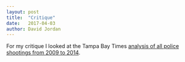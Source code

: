 ```yaml
---
layout: post
title:  "Critique"
date:   2017-04-03
author: David Jordan
---
```


For my critique I looked at the Tampa Bay Times [analysis of all police shootings from 2009 to 2014](http://www.tampabay.com/projects/2017/investigations/florida-police-shootings/if-youre-black/). 
